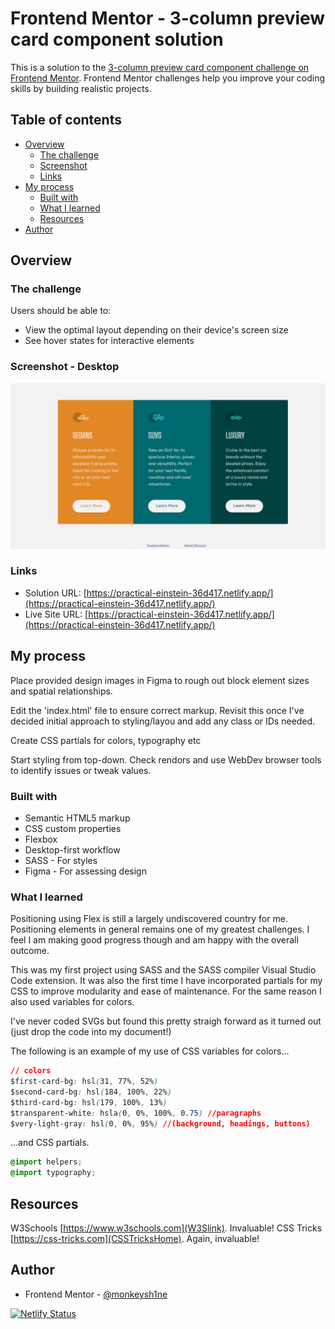 # Frontend Mentor - 3-column preview card component solution

This is a solution to the [3-column preview card component challenge on Frontend Mentor](https://www.frontendmentor.io/challenges/3column-preview-card-component-pH92eAR2-). Frontend Mentor challenges help you improve your coding skills by building realistic projects.

## Table of contents

- [Overview](#overview)
  - [The challenge](#the-challenge)
  - [Screenshot](#screenshot)
  - [Links](#links)
- [My process](#my-process)
  - [Built with](#built-with)
  - [What I learned](#what-i-learned)
  - [Resources](#resources)
- [Author](#author)

## Overview

### The challenge

Users should be able to:

- View the optimal layout depending on their device's screen size
- See hover states for interactive elements

### Screenshot - Desktop

![](images/screenshot.jpg)

### Links

- Solution URL: [https://practical-einstein-36d417.netlify.app/](https://practical-einstein-36d417.netlify.app/)
- Live Site URL: [https://practical-einstein-36d417.netlify.app/](https://practical-einstein-36d417.netlify.app/)

## My process

Place provided design images in Figma to rough out block element sizes and spatial relationships.

Edit the 'index.html' file to ensure correct markup. Revisit this once I've decided initial approach to styling/layou and add any class or IDs needed.

Create CSS partials for colors, typography etc

Start styling from top-down. Check rendors and use WebDev browser tools to identify issues or tweak values.

### Built with

- Semantic HTML5 markup
- CSS custom properties
- Flexbox
- Desktop-first workflow
- SASS - For styles
- Figma - For assessing design

### What I learned

Positioning using Flex is still a largely undiscovered country for me. Positioning elements in general remains one of my greatest challenges. I feel I am making good progress though and am happy with the overall outcome.

This was my first project using SASS and the SASS compiler Visual Studio Code extension. It was also the first time I have incorporated partials for my CSS to improve modularity and ease of maintenance. For the same reason I also used variables for colors.

I've never coded SVGs but found this pretty straigh forward as it turned out (just drop the code into my document!)

The following is an example of my use of CSS variables for colors...

```css
// colors
$first-card-bg: hsl(31, 77%, 52%)
$second-card-bg: hsl(184, 100%, 22%)
$third-card-bg: hsl(179, 100%, 13%)
$transparent-white: hsla(0, 0%, 100%, 0.75) //paragraphs
$very-light-gray: hsl(0, 0%, 95%) //(background, headings, buttons)
```

...and CSS partials.

```css
@import helpers;
@import typography;
```

## Resources

W3Schools [https://www.w3schools.com](W3Slink). Invaluable!
CSS Tricks [https://css-tricks.com](CSSTricksHome). Again, invaluable!

## Author

- Frontend Mentor - [@monkeysh1ne](https://www.frontendmentor.io/profile/yourusername)

[![Netlify Status](https://api.netlify.com/api/v1/badges/1c095a63-dec8-454c-b4fe-1648009644c5/deploy-status)](https://app.netlify.com/sites/practical-einstein-36d417/deploys)
